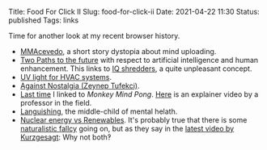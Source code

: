 Title: Food For Click II
Slug: food-for-click-ii
Date: 2021-04-22 11:30
Status: published
Tags: links

Time for another look at my recent browser history.

* [MMAcevedo](https://qntm.org/mmacevedo), a short story dystopia about mind uploading.
* [Two Paths to the future](https://fantasticanachronism.com/2021/03/23/two-paths-to-the-future/) with respect to artificial intelligence and
  human enhancement. This links to [IQ shredders](https://web.archive.org/web/20180222152845/http://www.xenosystems.net/iq-shredders/),
  a quite unpleasant concept.
* [UV light for HVAC systems](https://twitter.com/Truthcoin/status/1378670969229824002).
* [Against Nostalgia (Zeynep Tufekci)](https://www.theinsight.org/p/against-nostalgia).
* [Last time]({filename}food-for-click.md) I linked to _Monkey Mind Pong_. [Here](https://www.youtube.com/watch?v=rzNOuJIzk2E) is an explainer video by
  a professor in the field.
* [Languishing](https://www.nytimes.com/2021/04/19/well/mind/covid-mental-health-languishing.html), the middle-child of mental helath.
* [Nuclear energy vs Renewables](https://www.forbes.com/sites/michaelshellenberger/2019/02/14/the-real-reason-they-hate-nuclear-is-because-it-means-we-dont-need-renewables/). It's probably true that there is some [naturalistic fallcy](https://en.wikipedia.org/wiki/Naturalistic_fallacy) going on, but
as they say in the [latest video by Kurzgesagt](https://www.youtube.com/watch?v=EhAemz1v7dQ): Why not both‽
